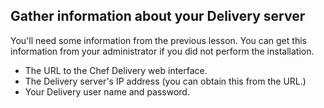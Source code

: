 ## Gather information about your Delivery server

You'll need some information from the previous lesson. You can get this information from your administrator if you did not perform the installation.

* The URL to the Chef Delivery web interface.
* The Delivery server's IP address (you can obtain this from the URL.)
* Your Delivery user name and password.
